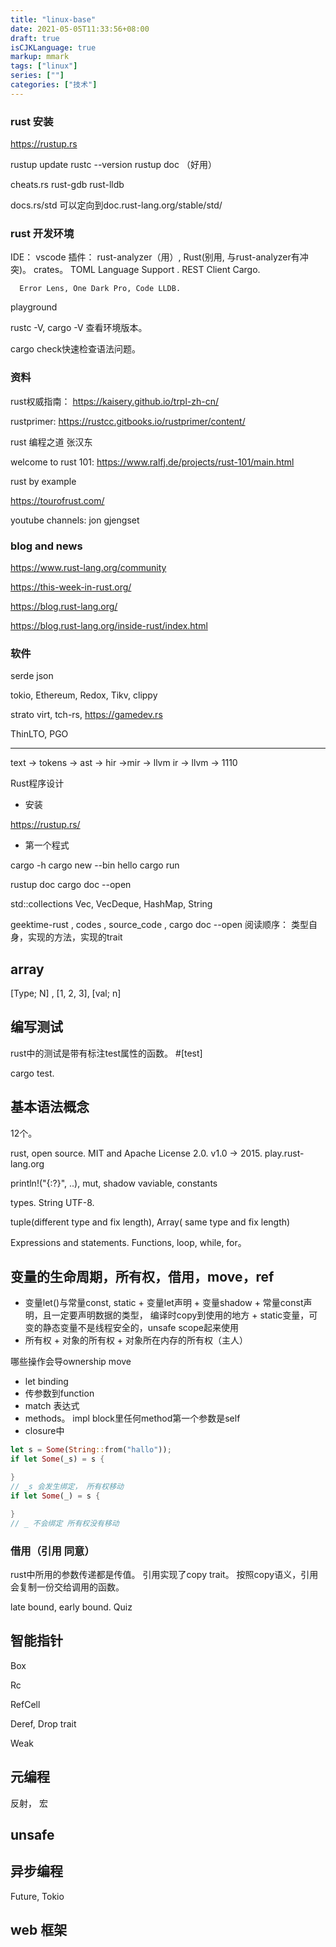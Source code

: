 ```yaml
---
title: "linux-base"
date: 2021-05-05T11:33:56+08:00
draft: true
isCJKLanguage: true
markup: mmark
tags: ["linux"]
series: [""]
categories: ["技术"]
---
```


### rust 安装

https://rustup.rs

rustup update 
rustc --version
rustup doc （好用）

cheats.rs
rust-gdb
rust-lldb

docs.rs/std 可以定向到doc.rust-lang.org/stable/std/


### rust 开发环境

IDE： vscode 
插件： rust-analyzer（用）, Rust(别用, 与rust-analyzer有冲突)。
      crates。
       TOML Language Support .
       REST Client
      Cargo.

      Error Lens, One Dark Pro, Code LLDB.

playground

rustc -V, cargo -V 查看环境版本。

cargo check快速检查语法问题。


### 资料

rust权威指南： https://kaisery.github.io/trpl-zh-cn/

rustprimer:  https://rustcc.gitbooks.io/rustprimer/content/

rust 编程之道 张汉东

welcome to rust 101: https://www.ralfj.de/projects/rust-101/main.html

rust by example

https://tourofrust.com/

youtube channels: jon gjengset

### blog and news

https://www.rust-lang.org/community

https://this-week-in-rust.org/

https://blog.rust-lang.org/

https://blog.rust-lang.org/inside-rust/index.html


### 软件

serde json

tokio, Ethereum, Redox, Tikv, clippy

strato virt, tch-rs, https://gamedev.rs

ThinLTO, PGO

---

text -> tokens -> ast -> hir ->mir -> llvm ir -> llvm -> 1110


Rust程序设计



+ 安装

https://rustup.rs/

+ 第一个程式


cargo -h
cargo new --bin hello
cargo run 

rustup doc
cargo doc --open

std::collections
Vec, VecDeque, HashMap, String


geektime-rust , codes , source_code , cargo doc --open
阅读顺序： 类型自身，实现的方法，实现的trait

## array

[Type; N] , [1, 2, 3], [val; n]

## 编写测试

rust中的测试是带有标注test属性的函数。 #[test]

cargo test.

## 基本语法概念

12个。

rust, open source. MIT and Apache License 2.0. 
v1.0 -> 2015. play.rust-lang.org

println!("{:?}", ..), mut, shadow vaviable, constants

types. String  UTF-8.

tuple(different type and fix length), Array( same type and fix length)

Expressions and statements.  Functions, loop, while, for。


## 变量的生命周期，所有权，借用，move，ref

+ 变量let()与常量const, static
      + 变量let声明
            + 变量shadow
      + 常量const声明，且一定要声明数据的类型， 编译时copy到使用的地方
      + static变量，可变的静态变量不是线程安全的，unsafe scope起来使用
+ 所有权
      + 对象的所有权
      + 对象所在内存的所有权（主人）



哪些操作会导ownership move
+ let binding
+ 传参数到function
+ match 表达式
+ methods。 impl block里任何method第一个参数是self
+ closure中

```rust
let s = Some(String::from("hallo"));
if let Some(_s) = s {

}
// _s 会发生绑定， 所有权移动
if let Some(_) = s {

}
// _ 不会绑定 所有权没有移动
```

### 借用（引用 同意）
rust中所用的参数传递都是传值。 
引用实现了copy trait。 按照copy语义，引用会复制一份交给调用的函数。

late bound, early bound. Quiz


## 智能指针

Box<T>

Rc<T>

RefCell<T>

Deref, Drop trait

Weak<T>

## 元编程

反射， 宏

## unsafe

## 异步编程

Future, Tokio

## web 框架